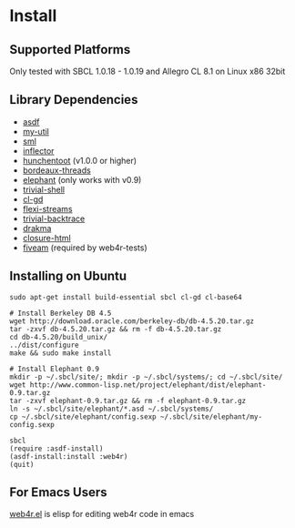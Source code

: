 Install
========

Supported Platforms
--------------------
Only tested with SBCL 1.0.18 - 1.0.19 and Allegro CL 8.1 on Linux x86 32bit 

Library Dependencies
---------------------
- [asdf](http://www.cliki.net/asdf)
- [my-util](http://github.com/tomoyuki28jp/my-util/tree/master)
- [sml](http://github.com/tomoyuki28jp/sml/tree/master)
- [inflector](http://github.com/tomoyuki28jp/inflector/tree/master)
- [hunchentoot](http://www.weitz.de/hunchentoot/) (v1.0.0 or higher)
- [bordeaux-threads](http://common-lisp.net/project/bordeaux-threads/)
- [elephant](http://common-lisp.net/project/elephant/) (only works with v0.9)
- [trivial-shell](http://common-lisp.net/project/trivial-shell/)
- [cl-gd](http://weitz.de/cl-gd/)
- [flexi-streams](http://www.weitz.de/flexi-streams/)
- [trivial-backtrace](http://common-lisp.net/project/trivial-backtrace/)
- [drakma](http://weitz.de/drakma/)
- [closure-html](http://common-lisp.net/project/closure/closure-html/)
- [fiveam](http://common-lisp.net/project/bese/FiveAM.html) (required by web4r-tests)

Installing on Ubuntu
---------------------
    sudo apt-get install build-essential sbcl cl-gd cl-base64
    
    # Install Berkeley DB 4.5
    wget http://download.oracle.com/berkeley-db/db-4.5.20.tar.gz
    tar -zxvf db-4.5.20.tar.gz && rm -f db-4.5.20.tar.gz
    cd db-4.5.20/build_unix/
    ../dist/configure
    make && sudo make install
    
    # Install Elephant 0.9
    mkdir -p ~/.sbcl/site/; mkdir -p ~/.sbcl/systems/; cd ~/.sbcl/site/
    wget http://www.common-lisp.net/project/elephant/dist/elephant-0.9.tar.gz
    tar -zxvf elephant-0.9.tar.gz && rm -f elephant-0.9.tar.gz
    ln -s ~/.sbcl/site/elephant/*.asd ~/.sbcl/systems/
    cp ~/.sbcl/site/elephant/config.sexp ~/.sbcl/site/elephant/my-config.sexp
    
    sbcl
    (require :asdf-install)
    (asdf-install:install :web4r)
    (quit)

For Emacs Users
----------------
[web4r.el](http://github.com/tomoyuki28jp/web4r-el)
 is elisp for editing web4r code in emacs
